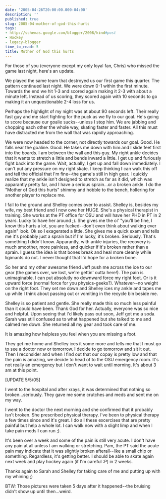 ```yaml
---
date: '2005-04-26T20:00:00.000-04:00'
description: ''
published: true
slug: 2005-04-mother-of-god-this-hurts
tags:
- http://schemas.google.com/blogger/2008/kind#post
- Hockey
- legacy-blogger
time_to_read: 5
title: Mother of God this hurts
---
```


For those of you (everyone except my only loyal fan, Chris) who missed the game last night, here's an update.

We played the same team that destroyed us our first game this quarter. The pattern continued last night. We were down 0-1 within the first minute. Towards the end we hit 1-3 and scored again making it 2-3 with about a minute left. Instead of us scoring, they scored again with 10 seconds to go making it an unquestionable 2-4 loss for us.

Perhaps the highlight of my night was at about 90 seconds left. Their really fast guy and me start fighting for the puck as we fly to our goal. He's going to score because our goalie sucks--unless I stop him. We are jabbing and chopping each other the whole way, skating faster and faster. All this must have distracted me from the wall that was rapidly approaching.

We were now headed to the corner, not directly towards our goal. Good. He falls near the goaline. Good. He takes me down with him and I slide feet first into the boards. I am between the wall and this guy. My right ankle decides that it wants to stretch a little and bends inward a little. I get up and furiously fight back into the game. Wait, actually, I get up and fall down immediately. I can't put any pressure on my right skate. I keep thinking I can walk this off and tell the official that I'm fine--the game's still in high gear. I quickly realize that my ankle isn't designed to stretch as far as it did, which was apparantly pretty far, and I have a serious sprain...or a broken ankle. I do the "Mother of God this hurts" shimmy and hobble to the bench, hollering for another player to replace me.

I fall to the ground and Shelley comes over to assist. Shelley is, besides my wife, my best friend and I now owe her HUGE. She's a physical therapist in training. She works at the PT office for OSU and will have her PHD in PT in 2 years. Lucky to have her around ;). She gives me the ol' "you'll be fine, I know this hurts a lot, you are fucked--don't even think about walking ever again" look. Ok so I exagerated a little. She gives me a quick exam and tells me it's probably just a sprain but if I'm lucky, it's broken. Seriously. That's something I didn't know. Apparantly, with ankle injuries, the recovery is much smoother, more painless, and quicker if it's broken rather than a sprain. I guess the idea is that bones break and heal more cleanly while ligimants do not. I never thought that I'd hope for a broken bone.

So her and my other awesome friend Jeff push me across the ice to our gear (the games over, we lost, we're gettin' outta here!). The pain is unimaginable. I can put absolutly no downward force my right foot. Or is it upward force (normal force for you physics-geeks?). Whatever--no weight on the right foot. They set me down and Shelley ices my ankle and tapes me up while I think about passing out or vomiting in the recycle bin beside me.

Shelley is so patient and gentle. She really made this so much less painful than it could have been. Thank God for her. Actually, everyone was so nice and helpful. Upon seeing that I'd likely pass out soon, Jeff got me a soda. Sarah was still confused as to what happened but she talked to me and calmed me down. She returned all my gear and took care of me.

It is amazing how helpless you feel when you are missing a foot.

They get me home and Shelley ices it some more and tells me that I must go to see a doctor now or tomorrow. I decide to go tomorrow and sit it out. Then I reconsider and when I find out that our copay is pretty low and that the pain is amazing, we decide to head of to the OSU emergency room. It's not really an emergency but I don't want to wait until morning. It's about 3 am at this point.

[UPDATE 5/5/05]

I went to the hospital and after xrays, it was determined that nothing so broken...seriously. They gave me some crutches and meds and sent me on my way.

I went to the doctor the next morning and she confirmed that it probably isn't broken. She prescribed physical therapy. I've been to physical therapy a few times since and it's great. I do all these excercises that are pretty painful but help a whole lot. I can walk now with a slight limp and when I take pain meds I can run ;).

It's been over a week and some of the pain is still very acute. I don't have any pain at all unless I am walking or stretching. Pam, the PT said the acute pain may indicate that it was slightly broken afterall--like a small chip or something. Regardless, it's getting better. I should be able to skate again next week and play hockey again (if I'm careful :P) in 2 weeks.

Thanks again to Sarah and Shelley for taking care of me and putting up with my whining ;)

BTW: Those pictures were taken 5 days after it happened--the bruising didn't show up until then...weird.